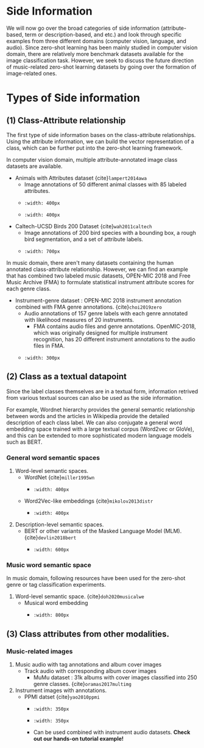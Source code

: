 # Side Information

We will now go over the broad categories of side information (attribute-based, term or description-based, and etc.) and look through specific examples from three different domains (computer vision, language, and audio). Since zero-shot learning has been mainly studied in computer vision domain, there are relatively more benchmark datasets available for the image classification task. However, we seek to discuss the future direction of music-related zero-shot learning datasets by going over the formation of image-related ones.


# Types of Side information 
## (1) Class-Attribute relationship

The first type of side information bases on the class-attribute relationships. Using the attribute information, we can build the vector representation of a class, which can be further put into the zero-shot learning framework. 

In computer vision domain, multiple attribute-annotated image class datasets are available. 
- Animals with Attributes dataset {cite}`lampert2014awa`
    - Image annotations of 50 different animal classes with 85 labeled attributes.
    - ```{image} ../assets/zsl/dataset_01_AWA.png
      :width: 400px
      ```
    - ```{image} ../assets/zsl/class_att_awa.png
      :width: 400px
      ```
- Caltech-UCSD Birds 200 Dataset {cite}`wah2011caltech`
    - Image annotations of 200 bird species with a bounding box, a rough bird segmentation, and a set of attribute labels.
    - ```{image} ../assets/zsl/dataset_06_cub.png
      :width: 700px
      ```

In music domain, there aren't many datasets containing the human annotated class-attribute relationship. However, we can find an example that has combined two labeled music datasets, OPEN-MIC 2018 and Free Music Archive (FMA) to formulate statistical instrument attribute scores for each genre class.
- Instrument-genre dataset : OPEN-MIC 2018 instrument annotation combined with FMA genre annotations. {cite}`choi2019zero`
    - Audio annotations of 157 genre labels with each genre annotated with likelihood measures of 20 instruments. 
        - FMA contains audio files and genre annotations. OpenMIC-2018, which was originally designed for multiple instrument recognition, has 20 different instrument annotations to the audio files in FMA.
    - ```{image} ../assets/zsl/dataset_04_inst.png
      :width: 300px
      ```
        
## (2) Class as a textual datapoint 

Since the label classes themselves are in a textual form, information retrived from various textual sources can also be used as the side information.

For example, Wordnet hierarchy provides the general semantic relationship between words and the articles in Wikipedia provide the detailed description of each class label. 
We can also conjugate a general word embedding space trained with a large textual corpus (Word2vec or GloVe), and this can be extended to more sophisticated modern language models such as BERT. 


### General word semantic spaces

1. Word-level semantic spaces.
    - WordNet {cite}`miller1995wn`
        - ```{image} ../assets/zsl/dataset_03_wordnet.jpg
          :width: 400px
          ```
    - Word2Vec-like embeddings {cite}`mikolov2013distr`
        - ```{image} ../assets/zsl/dataset_07_w2v.png
          :width: 400px
          ```
2. Description-level semantic spaces.
    - BERT or other variants of the Masked Language Model (MLM). {cite}`devlin2018bert`
        - ```{image} ../assets/zsl/bert_emb.png
          :width: 600px
          ```
    
### Music word semantic space 

In music domain, following resources have been used for the zero-shot genre or tag classification experiments.
1. Word-level semantic space. {cite}`doh2020musicalwe`
    - Musical word embedding 
        - ```{image} ../assets/zsl/musical_we.png
          :width: 800px
          ```   

## (3) Class attributes from other modalities. 

### Music-related images

1. Music audio with tag annotations and album cover images
    - Track audio with corresponding album cover images
        - MuMu dataset : 31k albums with cover images classified into 250 genre classes. {cite}`oramas2017multimg`
2. Instrument images with annotations.
    - PPMI datset {cite}`yao2010ppmi`
        - ```{image} ../assets/zsl/ppmi_sample01.png
          :width: 350px
          ```   
        - ```{image} ../assets/zsl/ppmi_sample02.png
          :width: 350px
          ```    
        - Can be used combined with instrument audio datasets. **Check out our hands-on tutorial example!**


